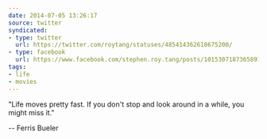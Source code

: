 ```yaml
---
date: 2014-07-05 13:26:17
source: twitter
syndicated:
- type: twitter
  url: https://twitter.com/roytang/statuses/485414362618675200/
- type: facebook
  url: https://www.facebook.com/stephen.roy.tang/posts/10153071873658912
tags:
- life
- movies
---
```


"Life moves pretty fast. If you don't stop and look around in a while, you might miss it." 

-- Ferris Bueler
